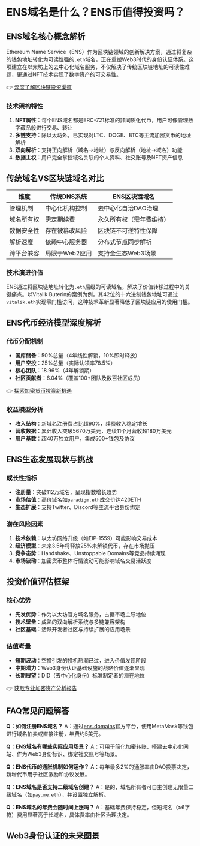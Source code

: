 # ENS域名是什么？ENS币值得投资吗？

## ENS域名核心概念解析

Ethereum Name Service（ENS）作为区块链领域的创新解决方案，通过将复杂的钱包地址转化为可读性强的`.eth`域名，正在重塑Web3时代的身份认证体系。这项建立在以太坊上的去中心化域名服务，不仅解决了传统区块链地址的可读性难题，更通过NFT技术实现了数字资产的可交易性。

👉 [深度了解区块链投资渠道](https://bit.ly/okx_welcome)

### 技术架构特性
1. **NFT属性**：每个ENS域名都是ERC-721标准的非同质化代币，用户可像管理数字藏品般进行交易、转让
2. **多链支持**：除以太坊外，已实现对LTC、DOGE、BTC等主流加密货币的地址解析
3. **双向解析**：支持正向解析（域名→地址）与反向解析（地址→域名）功能
4. **数据主权**：用户完全掌控域名关联的个人资料、社交账号及NFT资产信息

## 传统域名VS区块链域名对比

| 维度          | 传统DNS系统               | ENS区块链域名              |
|---------------|--------------------------|---------------------------|
| 管理机制      | 中心化机构控制           | 去中心化自治DAO治理       |
| 域名所有权    | 需定期续费               | 永久所有权（需年费维持）  |
| 数据安全性    | 存在被篡改风险           | 区块链不可逆特性保障      |
| 解析速度      | 依赖中心服务器           | 分布式节点同步解析        |
| 跨平台兼容    | 局限于Web2应用           | 支持全生态Web3场景        |

### 技术演进价值
ENS通过将区块链地址转化为`.eth`后缀的可读域名，解决了价值转移过程中的关键痛点。以Vitalik Buterin的案例为例，其42位的十六进制钱包地址可通过`vitalik.eth`实现零门槛访问，这种技术革新显著降低了区块链应用的使用门槛。

## ENS代币经济模型深度解析

### 代币分配机制
- **国库储备**：50%总量（4年线性解锁，10%即时释放）
- **用户空投**：25%总量（实际认领率78.5%）
- **核心团队**：18.96%（4年解锁期）
- **社区贡献者**：6.04%（覆盖100+团队及数百社区成员）

👉 [探索加密货币投资新机遇](https://bit.ly/okx_welcome)

### 收益模型分析
- **收入结构**：新域名注册费占比超90%，续费收入稳定增长
- **营收数据**：累计收入突破5670万美元，连续11个月营收超180万美元
- **用户基数**：超40万独立用户，集成500+钱包及协议

## ENS生态发展现状与挑战

### 成长性指标
- **注册量**：突破112万域名，呈现指数增长趋势
- **市场估值**：高价域名如`paradigm.eth`成交价达420ETH
- **生态扩展**：支持Twitter、Discord等主流平台身份绑定

### 潜在风险因素
1. **技术依赖**：以太坊网络升级（如EIP-1559）可能影响交易成本
2. **经济模型**：未来3.5年将释放25%未解锁代币，存在市场抛压
3. **竞争态势**：Handshake、Unstoppable Domains等竞品持续涌现
4. **市场波动**：加密货币整体行情波动可能影响域名交易活跃度

## 投资价值评估框架

### 核心优势
- **先发优势**：作为以太坊官方域名服务，占据市场主导地位
- **技术壁垒**：成熟的双向解析系统与多链兼容架构
- **社区基础**：活跃开发者社区与持续扩展的应用场景

### 估值考量
- **短期波动**：空投引发的投机热潮已过，进入价值发现阶段
- **中期潜力**：Web3身份认证基础设施的战略价值逐渐显现
- **长期展望**：DID（去中心化身份）标准制定者的潜在地位

👉 [获取专业加密资产分析报告](https://bit.ly/okx_welcome)

## FAQ常见问题解答

**Q：如何注册ENS域名？**
A：通过[ens.domains](https://ens.domains/)官方平台，使用MetaMask等钱包进行域名拍卖或直接注册，年费约5美元。

**Q：ENS域名有哪些实际应用场景？**
A：可用于简化加密转账、搭建去中心化网站、作为Web3身份标识、绑定社交账号等场景。

**Q：ENS代币的通胀机制如何运作？**
A：每年最多2%的通胀率由DAO投票决定，新增代币用于社区激励和协议发展。

**Q：ENS域名是否支持二级域名创建？**
A：是的，域名所有者可自主创建无限量二级域名（如`pay.me.eth`），并设置独立解析。

**Q：ENS域名的年费会随时间上涨吗？**
A：基础年费保持稳定，但短域名（≤6字符）费用显著高于长域名，具体费率由社区治理决定。

## Web3身份认证的未来图景
